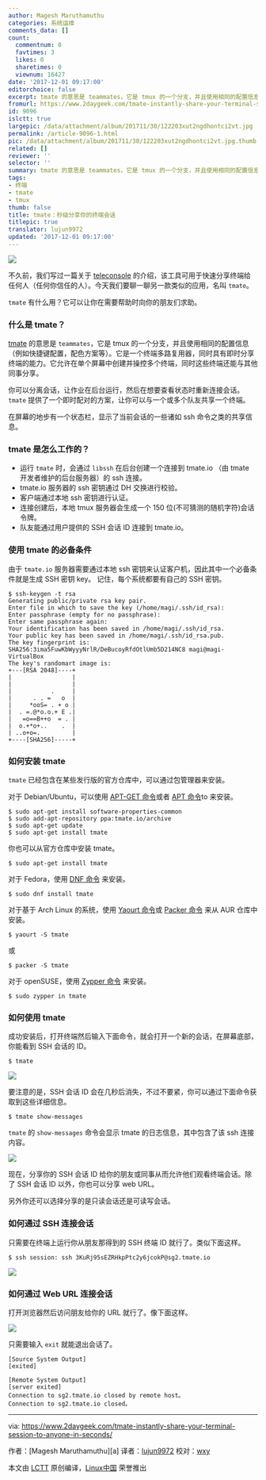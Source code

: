 ```yaml
---
author: Magesh Maruthamuthu
categories: 系统运维
comments_data: []
count:
  commentnum: 0
  favtimes: 3
  likes: 0
  sharetimes: 0
  viewnum: 16427
date: '2017-12-01 09:17:00'
editorchoice: false
excerpt: tmate 的意思是 teammates，它是 tmux 的一个分支，并且使用相同的配置信息（例如快捷键配置，配色方案等）。它是一个终端多路复用器，同时具有即时分享终端的能力。它允许在单个屏幕中创建并操控多个终端，同时这些终端还能与其他同事分享。
fromurl: https://www.2daygeek.com/tmate-instantly-share-your-terminal-session-to-anyone-in-seconds/
id: 9096
islctt: true
largepic: /data/attachment/album/201711/30/122203xut2ngdhontci2vt.jpg
permalink: /article-9096-1.html
pic: /data/attachment/album/201711/30/122203xut2ngdhontci2vt.jpg.thumb.jpg
related: []
reviewer: ''
selector: ''
summary: tmate 的意思是 teammates，它是 tmux 的一个分支，并且使用相同的配置信息（例如快捷键配置，配色方案等）。它是一个终端多路复用器，同时具有即时分享终端的能力。它允许在单个屏幕中创建并操控多个终端，同时这些终端还能与其他同事分享。
tags:
- 终端
- tmate
- tmux
thumb: false
title: tmate：秒级分享你的终端会话
titlepic: true
translator: lujun9972
updated: '2017-12-01 09:17:00'
---
```


![](/data/attachment/album/201711/30/122203xut2ngdhontci2vt.jpg)


不久前，我们写过一篇关于 [teleconsole](https://www.2daygeek.com/teleconsole-share-terminal-session-instantly-to-anyone-in-seconds/) 的介绍，该工具可用于快速分享终端给任何人（任何你信任的人）。今天我们要聊一聊另一款类似的应用，名叫 `tmate`。


`tmate` 有什么用？它可以让你在需要帮助时向你的朋友们求助。


### 什么是 tmate？


[tmate](https://tmate.io/) 的意思是 `teammates`，它是 tmux 的一个分支，并且使用相同的配置信息（例如快捷键配置，配色方案等）。它是一个终端多路复用器，同时具有即时分享终端的能力。它允许在单个屏幕中创建并操控多个终端，同时这些终端还能与其他同事分享。


你可以分离会话，让作业在后台运行，然后在想要查看状态时重新连接会话。`tmate` 提供了一个即时配对的方案，让你可以与一个或多个队友共享一个终端。


在屏幕的地步有一个状态栏，显示了当前会话的一些诸如 ssh 命令之类的共享信息。


### tmate 是怎么工作的？


* 运行 `tmate` 时，会通过 `libssh` 在后台创建一个连接到 tmate.io （由 tmate 开发者维护的后台服务器）的 ssh 连接。
* tmate.io 服务器的 ssh 密钥通过 DH 交换进行校验。
* 客户端通过本地 ssh 密钥进行认证。
* 连接创建后，本地 tmux 服务器会生成一个 150 位(不可猜测的随机字符)会话令牌。
* 队友能通过用户提供的 SSH 会话 ID 连接到 tmate.io。


### 使用 tmate 的必备条件


由于 `tmate.io` 服务器需要通过本地 ssh 密钥来认证客户机，因此其中一个必备条件就是生成 SSH 密钥 key。 记住，每个系统都要有自己的 SSH 密钥。



```
$ ssh-keygen -t rsa
Generating public/private rsa key pair.
Enter file in which to save the key (/home/magi/.ssh/id_rsa): 
Enter passphrase (empty for no passphrase): 
Enter same passphrase again: 
Your identification has been saved in /home/magi/.ssh/id_rsa.
Your public key has been saved in /home/magi/.ssh/id_rsa.pub.
The key fingerprint is:
SHA256:3ima5FuwKbWyyyNrlR/DeBucoyRfdOtlUmb5D214NC8 magi@magi-VirtualBox
The key's randomart image is:
+---[RSA 2048]----+
|                 |
|                 |
|           .     |
|      . . =   o  |
|     *ooS= . + o |
|  . =.@*o.o.+ E .|
|   =o==B++o  = . |
|  o.+*o+..    .  |
| ..o+o=.         |
+----[SHA256]-----+

```

### 如何安装 tmate


`tmate` 已经包含在某些发行版的官方仓库中，可以通过包管理器来安装。


对于 Debian/Ubuntu，可以使用 [APT-GET 命令](https://www.2daygeek.com/apt-get-apt-cache-command-examples-manage-packages-debian-ubuntu-systems/)或者 [APT 命令](https://www.2daygeek.com/apt-command-examples-manage-packages-debian-ubuntu-systems/)to 来安装。



```
$ sudo apt-get install software-properties-common
$ sudo add-apt-repository ppa:tmate.io/archive
$ sudo apt-get update
$ sudo apt-get install tmate

```

你也可以从官方仓库中安装 tmate。



```
$ sudo apt-get install tmate

```

对于 Fedora，使用 [DNF 命令](https://www.2daygeek.com/dnf-command-examples-manage-packages-fedora-system/) 来安装。



```
$ sudo dnf install tmate

```

对于基于 Arch Linux 的系统，使用 [Yaourt 命令](https://www.2daygeek.com/install-yaourt-aur-helper-on-arch-linux/)或 [Packer 命令](https://www.2daygeek.com/install-packer-aur-helper-on-arch-linux/) 来从 AUR 仓库中安装。



```
$ yaourt -S tmate

```

或



```
$ packer -S tmate

```

对于 openSUSE，使用 [Zypper 命令](https://www.2daygeek.com/zypper-command-examples-manage-packages-opensuse-system/) 来安装。



```
$ sudo zypper in tmate

```

### 如何使用 tmate


成功安装后，打开终端然后输入下面命令，就会打开一个新的会话，在屏幕底部，你能看到 SSH 会话的 ID。



```
$ tmate

```

![](/data/attachment/album/201711/30/122244wto5wd77vk7xkt5k.png)


要注意的是，SSH 会话 ID 会在几秒后消失，不过不要紧，你可以通过下面命令获取到这些详细信息。



```
$ tmate show-messages

```

`tmate` 的 `show-messages` 命令会显示 tmate 的日志信息，其中包含了该 ssh 连接内容。


![](/data/attachment/album/201711/30/122244kypkq9v27pud8yyy.png)


现在，分享你的 SSH 会话 ID 给你的朋友或同事从而允许他们观看终端会话。除了 SSH 会话 ID 以外，你也可以分享 web URL。


另外你还可以选择分享的是只读会话还是可读写会话。


### 如何通过 SSH 连接会话


只需要在终端上运行你从朋友那得到的 SSH 终端 ID 就行了。类似下面这样。



```
$ ssh session: ssh 3KuRj95sEZRHkpPtc2y6jcokP@sg2.tmate.io

```

![](/data/attachment/album/201711/30/122246tyypd8ik4yzuy3s4.png)


### 如何通过 Web URL 连接会话


打开浏览器然后访问朋友给你的 URL 就行了。像下面这样。


![](/data/attachment/album/201711/30/122247v0at3bj3z84gd8t8.png)


只需要输入 `exit` 就能退出会话了。



```
[Source System Output]
[exited]

[Remote System Output]
[server exited]
Connection to sg2.tmate.io closed by remote host。
Connection to sg2.tmate.io closed。

```



---


via: <https://www.2daygeek.com/tmate-instantly-share-your-terminal-session-to-anyone-in-seconds/>


作者：[Magesh Maruthamuthu][a] 译者：[lujun9972](https://github.com/lujun9972) 校对：[wxy](https://github.com/wxy)


本文由 [LCTT](https://github.com/LCTT/TranslateProject) 原创编译，[Linux中国](https://linux.cn/) 荣誉推出